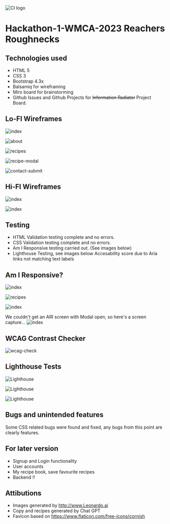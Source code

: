 ![CI logo](https://codeinstitute.s3.amazonaws.com/fullstack/ci_logo_small.png)

# Hackathon-1-WMCA-2023 Reachers Roughnecks

## Technologies used

- HTML 5
- CSS 3
- Bootstrap 4.3x
- Balsamiq for wireframing
- Miro board for brainstorming
- Github Issues and Github Projects for ~~Information Radiator~~ Project Board.




## Lo-FI Wireframes

![index](/assets/readme/images/index.png)

![about](/assets/readme/images/about.png)

![recipes](/assets/readme/images/recipes.png)

![recipe-modal](/assets/readme/images/recipe-modal.png)

![contact-submit](/assets/readme/images/contact-submit.png)

## Hi-FI Wireframes

![index](/assets/readme/images/index-hires.png)

![index](/assets/readme/images/about-hires.png)

## Testing 

- HTML Validation testing complete and no errors.
- CSS Validation testing complete and no errors.
- Am I Responsive testing carried out. (See images below)
- Lighthouse Testing, see images below Accesability score due to Aria links not matching text labels

## Am I Responsive?

![index](/assets/readme/images/air-index.png)

![recipes](/assets/readme/images/air-recipes.png)

![index](/assets/readme/images/air-thanks.png)

We couldn't get an AIR screen with Modal open, so here's a screen capture...
![index](/assets/readme/images/modal-screenshot.png)

## WCAG Contrast Checker

![wcag-check](/assets/readme/images/wcag-check.png)

## Lighthouse Tests
![Lighthouse](/assets/readme/images/lighthouse1.png)

![Lighthouse](/assets/readme/images/lighthouse2.png)

![Lighthouse](/assets/readme/images/lighthouse3.png)

## Bugs and unintended features

Some CSS related bugs were found and fixed, any bugs from this point are clearly features.


## For later version

- Signup and Login functionality
- User accounts
- My recipe book, save favourite recipes
- Backend !!

## Attibutions
- Images generated by http://www.Leonardo.ai
- Copy and recipes generated by Chat GPT
- Favicon based on https://www.flaticon.com/free-icons/cornish